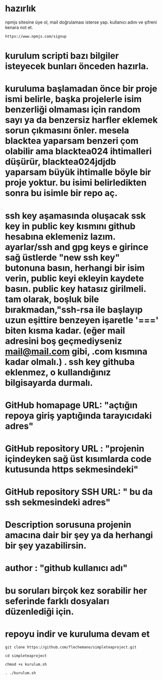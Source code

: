 # hazırlık
npmjs sitesine üye ol, mail doğrulaması isterse yap. kullanıcı adını ve şifreni kenara not et.

```console 
https://www.npmjs.com/signup
```
# kurulum scripti bazı bilgiler isteyecek bunları önceden hazırla.
# kuruluma başlamadan önce bir proje ismi belirle, başka projelerle isim benzerliği olmaması için random sayı ya da benzersiz harfler eklemek sorun çıkmasını önler. mesela blacktea yaparsam benzeri çom olabilir ama blacktea024 ihtimalleri düşürür, blacktea024jdjdb yaparsam büyük ihtimalle böyle bir proje yoktur. bu isimi belirledikten sonra bu isimle bir repo aç.


# ssh key aşamasında oluşacak ssk key in public key kısmını github hesabına eklemeniz lazım. ayarlar/ssh and gpg keys e girince sağ üstlerde "new ssh key" butonuna basın, herhangi bir isim verin, public keyi ekleyin kaydete basın. public key hatasız girilmeli. tam olarak, boşluk bile bırakmadan,"ssh-rsa ile başlayıp uzun eşittire benzeyen işaretle '===' biten kısma kadar. (eğer mail adresini boş geçmediyseniz mail@mail.com gibi, .com kısmına kadar olmalı.) . ssh key githuba eklenmez, o kullandığınız bilgisayarda durmalı.


# GitHub homapage URL: "açtığın repoya giriş yaptığında tarayıcıdaki adres"

# GitHub repository  URL : "projenin içindeyken sağ üst kısımlarda code kutusunda https sekmesindeki"
# GitHub repository SSH URL: " bu da ssh sekmesindeki adres"
# Description sorusuna projenin amacına dair bir şey ya da herhangi bir şey yazabilirsin.
# author : "github kullanıcı adı"
# bu soruları birçok kez sorabilir her seferinde farklı dosyaları düzenlediği için.










# repoyu indir ve kuruluma devam et
```console
git clone https://github.com/flechemano/simpleteaproject.git
```
```console
cd simpleteaproject
```
```console
chmod +x kurulum.sh
```

```console
. ./kurulum.sh
```

